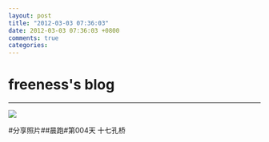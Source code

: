 ```yaml
---
layout: post
title: "2012-03-03 07:36:03"
date: 2012-03-03 07:36:03 +0800
comments: true
categories: 
---
```


# freeness's blog

----------

![](http://okqmqrbgo.bkt.clouddn.com/201203030736031.jpg)

>
\#分享照片\#\#晨跑\#第004天 十七孔桥